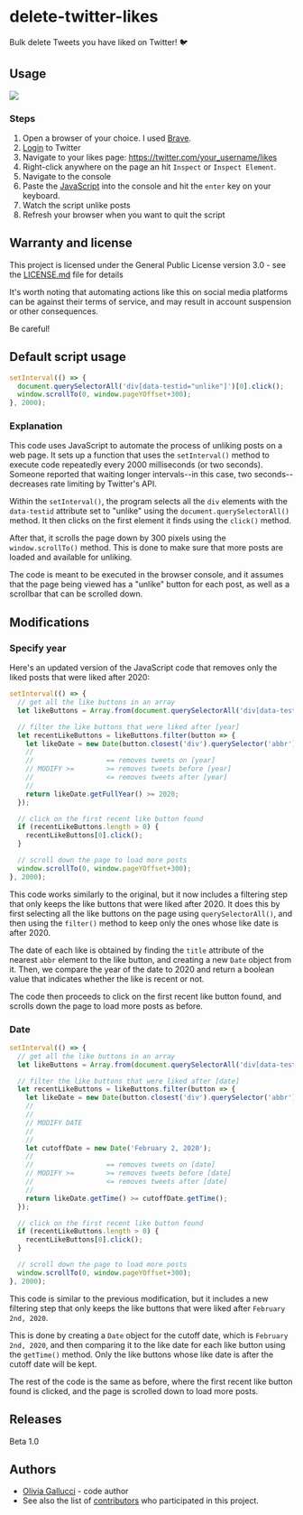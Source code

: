 # delete-twitter-likes
Bulk delete Tweets you have liked on Twitter! :bird:

## Usage 

![](https://github.com/oliviagallucci/delete-twitter-likes/blob/main/delete-twitter-likes-usage.gif)

### Steps 
1. Open a browser of your choice. I used [Brave](https://brave.com/).
2. [Login](https://twitter.com/login?lang=en) to Twitter 
3. Navigate to your likes page: https://twitter.com/your_username/likes
4. Right-click anywhere on the page an hit `Inspect` or `Inspect Element`.
5. Navigate to the console 
6. Paste the [JavaScript](https://github.com/oliviagallucci/delete-twitter-likes#default-script-usage) into the console and hit the `enter` key on your keyboard. 
7. Watch the script unlike posts
8. Refresh your browser when you want to quit the script 

## Warranty and license
This project is licensed under the General Public License version 3.0 - see the [LICENSE.md](LICENSE.md) file for details

It's worth noting that automating actions like this on social media platforms can be against their terms of service, and may result in account suspension or other consequences.

Be careful! 

## Default script usage 

```JavaScript
setInterval(() => {
  document.querySelectorAll('div[data-testid="unlike"]')[0].click(); 
  window.scrollTo(0, window.pageYOffset+300);
}, 2000);
```

### Explanation

This code uses JavaScript to automate the process of unliking posts on a web page. It sets up a function that uses the `setInterval()` method to execute code repeatedly every 2000 milliseconds (or two seconds). Someone reported that waiting longer intervals--in this case, two seconds--decreases rate limiting by Twitter's API. 


Within the `setInterval()`, the program selects all the `div` elements with the `data-testid` attribute set to "unlike" using the `document.querySelectorAll()` method. It then clicks on the first element it finds using the `click()` method.

After that, it scrolls the page down by 300 pixels using the `window.scrollTo()` method. This is done to make sure that more posts are loaded and available for unliking.

The code is meant to be executed in the browser console, and it assumes that the page being viewed has a "unlike" button for each post, as well as a scrollbar that can be scrolled down. 

## Modifications 

### Specify year 

Here's an updated version of the JavaScript code that removes only the liked posts that were liked after 2020:

```JavaScript 
setInterval(() => {
  // get all the like buttons in an array
  let likeButtons = Array.from(document.querySelectorAll('div[data-testid="unlike"]'));

  // filter the like buttons that were liked after [year]
  let recentLikeButtons = likeButtons.filter(button => {
    let likeDate = new Date(button.closest('div').querySelector('abbr').getAttribute('title'));   
    //                 
    //                  == removes tweets on [year]
    // MODIFY >=        >= removes tweets before [year]
    //                  <= removes tweets after [year]
    //
    return likeDate.getFullYear() >= 2020; 
  });

  // click on the first recent like button found
  if (recentLikeButtons.length > 0) {
    recentLikeButtons[0].click();
  }

  // scroll down the page to load more posts
  window.scrollTo(0, window.pageYOffset+300);
}, 2000);
```

This code works similarly to the original, but it now includes a filtering step that only keeps the like buttons that were liked after 2020. It does this by first selecting all the like buttons on the page using `querySelectorAll()`, and then using the `filter()` method to keep only the ones whose like date is after 2020.

The date of each like is obtained by finding the `title` attribute of the nearest `abbr` element to the like button, and creating a new `Date` object from it. Then, we compare the year of the date to 2020 and return a boolean value that indicates whether the like is recent or not.

The code then proceeds to click on the first recent like button found, and scrolls down the page to load more posts as before.

### Date 

```JavaScript
setInterval(() => {
  // get all the like buttons in an array
  let likeButtons = Array.from(document.querySelectorAll('div[data-testid="unlike"]'));

  // filter the like buttons that were liked after [date]
  let recentLikeButtons = likeButtons.filter(button => {
    let likeDate = new Date(button.closest('div').querySelector('abbr').getAttribute('title'));
    //
    //                          
    // MODIFY DATE           
    //
    //
    let cutoffDate = new Date('February 2, 2020');
    //                      
    //                  == removes tweets on [date]
    // MODIFY >=        >= removes tweets before [date]
    //                  <= removes tweets after [date]
    //
    return likeDate.getTime() >= cutoffDate.getTime();
  });

  // click on the first recent like button found
  if (recentLikeButtons.length > 0) {
    recentLikeButtons[0].click();
  }

  // scroll down the page to load more posts
  window.scrollTo(0, window.pageYOffset+300);
}, 2000);
```

This code is similar to the previous modification, but it includes a new filtering step that only keeps the like buttons that were liked after `February 2nd, 2020`.

This is done by creating a `Date` object for the cutoff date, which is `February 2nd, 2020`, and then comparing it to the like date for each like button using the `getTime()` method. Only the like buttons whose like date is after the cutoff date will be kept.

The rest of the code is the same as before, where the first recent like button found is clicked, and the page is scrolled down to load more posts.

## Releases 

Beta 1.0

## Authors

* [Olivia Gallucci](https://github.com/oliviagallucci) - code author 
* See also the list of [contributors](https://github.com/oliviagallucci/delete-twitter-likes) who participated in this project.
